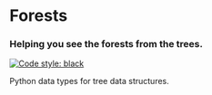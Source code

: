 # Forests
### Helping you see the forests from the trees.

[![Code style: black](https://img.shields.io/badge/code%20style-black-000000.svg)](https://github.com/ambv/black)

Python data types for tree data structures.
